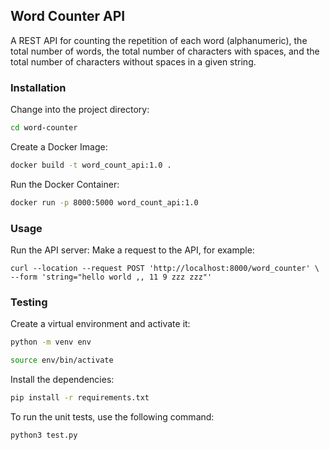 ## Word Counter API
A REST API for counting the repetition of each word (alphanumeric), the total number of words, the total number of characters with spaces, and the total number of characters without spaces in a given string.
### Installation

Change into the project directory:
``` bash
cd word-counter

```

Create a Docker Image:
``` bash
docker build -t word_count_api:1.0 .
```

Run the Docker Container:
```bash
docker run -p 8000:5000 word_count_api:1.0 
```
### Usage
Run the API server:
Make a request to the API, for example:
```
curl --location --request POST 'http://localhost:8000/word_counter' \
--form 'string="hello world ,, 11 9 zzz zzz"'
```

### Testing
Create a virtual environment and activate it:
```bash
python -m venv env 
```
```bash
source env/bin/activate
```

Install the dependencies:
```bash
pip install -r requirements.txt
```

To run the unit tests, use the following command:
```
python3 test.py 
```
